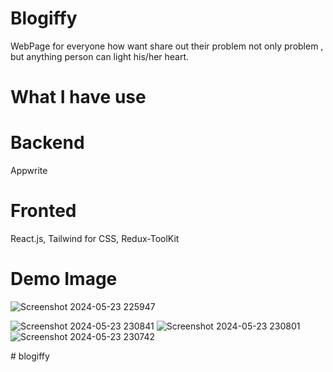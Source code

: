 # Blogiffy
WebPage for everyone how want share out their problem not only problem , but anything person can light his/her heart.
# What I have use
# Backend
Appwrite
# Fronted
React.js,
Tailwind for CSS,
Redux-ToolKit
# Demo Image
![Screenshot 2024-05-23 225947](https://github.com/shalini1008/blogPage/assets/122449558/cd5acfad-9b3f-4cd3-b3de-7742bbdffe73)



![Screenshot 2024-05-23 230841](https://github.com/shalini1008/blogPage/assets/122449558/708658c9-3f94-452c-bc4f-f019fbdb7f65)
![Screenshot 2024-05-23 230801](https://github.com/shalini1008/blogPage/assets/122449558/6e6b55d7-d94e-4ef8-82b2-905059230d8a)
![Screenshot 2024-05-23 230742](https://github.com/shalini1008/blogPage/assets/122449558/1f29ad1e-2d2f-4d3a-8ec4-0a7839bf61c3)

#   b l o g i f f y  
 